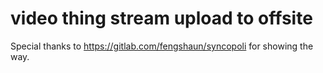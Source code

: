 # video thing stream upload to offsite

Special thanks to https://gitlab.com/fengshaun/syncopoli for showing the way.
